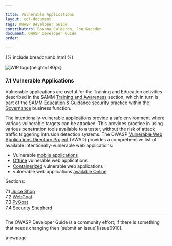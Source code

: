 ```yaml
---

title: Vulnerable Applications
layout: col-document
tags: OWASP Developer Guide
contributors: Roxana Calderon, Jon Gadsden
document: OWASP Developer Guide
order:

---
```


{% include breadcrumb.html %}

![WIP logo](../../../assets/images/dg_wip.png "Work in progress"){height=180px}

### 7.1 Vulnerable Applications

Vulnerable applications are useful for the Training and Education activities
described in the SAMM [Training and Awareness][sammgegta] section,
which in turn is part of the SAMM [Education & Guidance][sammgeg] security practice
within the [Governance][sammg] business function.

The intentionally-vulnerable applications provide a safe environment where various vulnerable targets can be attacked.
This provides practice in using various penetration tools available to a tester,
without the risk of attack traffic triggering intrusion detection systems.
The OWASP [Vulnerable Web Applications Directory Project][vwad] (VWAD) provides a comprehensive list of
available intentionally-vulnerable web applications:

* Vulnerable [mobile applications][vwad-mobile]
* [Offline][vwad-offline] vulnerable web applications
* [Containerized][vwad-containers] vulnerable web applications
* vulnerable web applications [available Online][vwad-online]

Sections:

7.1 [Juice Shop](#juice-shop)  
7.2 [WebGoat](#webgoat)  
7.3 [PyGoat](#pygoat)  
7.4 [Security Shepherd](#security-shepherd)  

----

The OWASP Developer Guide is a community effort; if there is something that needs changing then [submit an issue][issue0910].


[sammg]: https://owaspsamm.org/model/governance/
[sammgeg]: https://owaspsamm.org/model/governance/education-and-guidance/
[sammgegta]: https://owaspsamm.org/model/governance/education-and-guidance/stream-a/
[vwad]: https://owasp.org/www-project-vulnerable-web-applications-directory/
[vwad-containers]: https://owasp.org/www-project-vulnerable-web-applications-directory/#div-container
[vwad-mobile]: https://owasp.org/www-project-vulnerable-web-applications-directory/#div-mobile
[vwad-online]: https://owasp.org/www-project-vulnerable-web-applications-directory/#div-online
[vwad-offline]: https://owasp.org/www-project-vulnerable-web-applications-directory/#div-offline

\newpage
